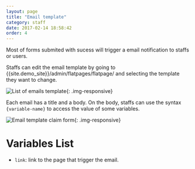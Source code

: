 ```yaml
---
layout: page
title: "Email template"
category: staff
date: 2017-02-14 18:58:42
order: 4
---
```

Most of forms submited with sucess will trigger
a email notification to staffs or users.

Staffs can edit the email template
by going to {{site.demo_site}}/admin/flatpages/flatpage/
and selecting the template they want to change.

![List of emails template]({{site.baseurl}}/img/flatpages.png){: .img-responsive}

Each email has a title and a body.
On the body, staffs can use the syntax `{variable-name}`
to access the value of some variables.

![Email template claim form]({{site.baseurl}}/img/flatpages-edit.png){: .img-responsive}

# Variables List

- `link`: link to the page that trigger the email.
